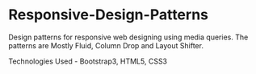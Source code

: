 # Responsive-Design-Patterns
Design patterns for responsive web designing using media queries.
The patterns are Mostly Fluid, Column Drop and Layout Shifter.

Technologies Used - Bootstrap3, HTML5, CSS3
